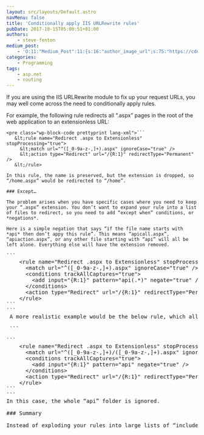 ```yaml
---
layout: src/layouts/Default.astro
navMenu: false
title: 'Conditionally apply IIS URLRewrite rules'
pubDate: 2017-10-15T05:00:51+01:00
authors:
    - steve-fenton
medium_post:
    - 'O:11:"Medium_Post":11:{s:16:"author_image_url";s:75:"https://cdn-images-1.medium.com/fit/c/400/400/1*eXkhfEuF41g5W_xnc_ydLA.jpeg";s:10:"author_url";s:38:"https://medium.com/@steve.fenton.co.uk";s:11:"byline_name";N;s:12:"byline_email";N;s:10:"cross_link";s:3:"yes";s:2:"id";s:12:"abacd1ef0a29";s:21:"follower_notification";s:3:"yes";s:7:"license";s:19:"all-rights-reserved";s:14:"publication_id";s:2:"-1";s:6:"status";s:5:"draft";s:3:"url";s:51:"https://medium.com/@steve.fenton.co.uk/abacd1ef0a29";}'
categories:
    - Programming
tags:
    - asp.net
    - routing
---
```


If you are using the IIS URLRewrite module to fix up your request URLs, you may well come across the need to conditionally apply rules.

For example, the following rule redirects all “.aspx” pages in the root of the web application to an extensionless URL:

 ```
<pre class="wp-block-code prettyprint lang-xml">```
    &lt;rule name="Redirect .aspx to Extensionless" stopProcessing="true">
      &lt;match url="^([_0-9a-z-,]+).aspx" ignoreCase="true" />
      &lt;action type="Redirect" url="/{R:1}" redirectType="Permanent" />
    &lt;/rule>
```
```
In this rule, the name is preserved, but the extension is dropped, so “/home.aspx” would be redirected to “/home”.

### Except…

The problem arises when you have specific cases where you need to keep your “.aspx” extension. You don’t want to expand your rule into a list of files to redirect, so you need to add “except when” conditions, or *negations*.

Here is a simple negation that says “if the file name starts with *api* then don’t appy this rule”. This means “apicall.aspx”, “apiaction.aspx”, or any other file starting with “api” will all be left alone. Everything else will have the extension removed.

 ```
<pre class="wp-block-code prettyprint lang-xml">```
    &lt;rule name="Redirect .aspx to Extensionless" stopProcessing="true">
      &lt;match url="^([_0-9a-z-,]+).aspx" ignoreCase="true" />
      &lt;conditions trackAllCaptures="true">
        &lt;add input="{R:1}" pattern="api(.*)" negate="true" />
      &lt;/conditions>
      &lt;action type="Redirect" url="/{R:1}" redirectType="Permanent" />
    &lt;/rule>
```
```
 A more realistic example would be the below rule, which allows certain sub-folders to be excluded when using URLRewrite rules to perform some action.

 ```
<pre class="wp-block-code prettyprint lang-xml">```
    &lt;rule name="Redirect .aspx to Extensionless" stopProcessing="true">
      &lt;match url="^([_0-9a-z-,]+)/([_0-9a-z-,]+).aspx" ignoreCase="true" />
      &lt;conditions trackAllCaptures="true">
        &lt;add input="{R:1}" pattern="api" negate="true" />
      &lt;/conditions>
      &lt;action type="Redirect" url="/{R:1}" redirectType="Permanent" />
    &lt;/rule>
```
```
In this case, the whole “api” folder is ignored.

### Summary

Instead of exploding your rules into large lists of “included” rewrites, you may be able to use negations to exclude sets of URLs from a single rule.